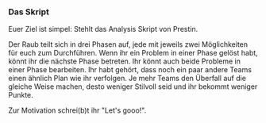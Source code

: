 ### Das Skript
Euer Ziel ist simpel: Stehlt das Analysis Skript von Prestin. 

Der Raub teilt sich in drei Phasen auf, jede mit jeweils zwei Möglichkeiten
für euch zum Durchführen. Wenn ihr ein Problem in einer Phase gelöst habt,
könnt ihr die nächste Phase betreten. Ihr könnt auch beide Probleme
in einer Phase bearbeiten. Ihr habt gehört, dass noch ein paar andere Teams
einen ähnlich Plan wie ihr verfolgen. Je mehr Teams den Überfall auf die gleiche
Weise machen, desto weniger Stilvoll seid und ihr bekommt weniger Punkte. 


Zur Motivation schrei(b)t ihr "Let's gooo!".
